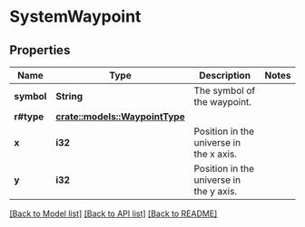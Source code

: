 # SystemWaypoint

## Properties

Name | Type | Description | Notes
------------ | ------------- | ------------- | -------------
**symbol** | **String** | The symbol of the waypoint. | 
**r#type** | [**crate::models::WaypointType**](WaypointType.md) |  | 
**x** | **i32** | Position in the universe in the x axis. | 
**y** | **i32** | Position in the universe in the y axis. | 

[[Back to Model list]](../README.md#documentation-for-models) [[Back to API list]](../README.md#documentation-for-api-endpoints) [[Back to README]](../README.md)


